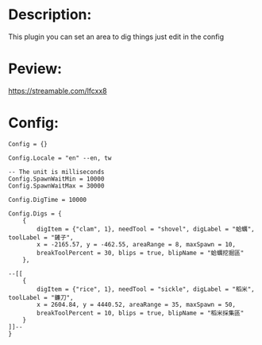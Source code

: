 # Description:
This plugin you can set an area to dig things just edit in the config

# Peview:
https://streamable.com/lfcxx8

# Config:
```
Config = {}

Config.Locale = "en" --en, tw

-- The unit is milliseconds
Config.SpawnWaitMin = 10000
Config.SpawnWaitMax = 30000

Config.DigTime = 10000

Config.Digs = {
	{
		digItem = {"clam", 1}, needTool = "shovel", digLabel = "蛤蠣", toolLabel = "鏟子",
		x = -2165.57, y = -462.55, areaRange = 8, maxSpawn = 10,
		breakToolPercent = 30, blips = true, blipName = "蛤蠣挖掘區"
	},
	
--[[
	{
		digItem = {"rice", 1}, needTool = "sickle", digLabel = "稻米", toolLabel = "鐮刀",
		x = 2604.84, y = 4440.52, areaRange = 35, maxSpawn = 50, 
		breakToolPercent = 10, blips = true, blipName = "稻米採集區"
	}
]]--
}
```
